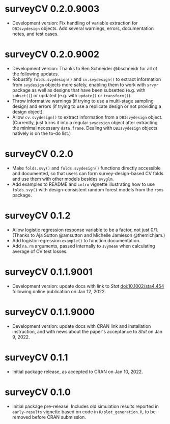 # surveyCV 0.2.0.9003

* Development version: Fix handling of variable extraction for `DBIsvydesign` objects. Add several warnings, errors, documentation notes, and test cases.

# surveyCV 0.2.0.9002

* Development version: Thanks to Ben Schneider @bschneidr for all of the following updates.
* Robustify `folds.svydesign()` and `cv.svydesign()` to extract information from `svydesign` objects more safely, enabling them to work with `srvyr` package as well as designs that have been subsetted (e.g. with `subset()`) or updated (e.g. with `update()` or `transform()`).
* Throw informative warnings (if trying to use a multi-stage sampling design) and errors (if trying to use a replicate design or not providing a design object).
* Allow `cv.svydesign()` to extract information from a `DBIsvydesign` object. (Currently, just turns it into a regular `svydesign` object after extracting the minimal necessary `data.frame`. Dealing with `DBIsvydesign` objects natively is on the to-do list.)

# surveyCV 0.2.0

* Make `folds.svy()` and `folds.svydesign()` functions directly accessible and documented, so that users can form survey-design-based CV folds and use them with other models besides `svyglm`.
* Add examples to README and `intro` vignette illustrating how to use `folds.svy()` with design-consistent random forest models from the `rpms` package.

# surveyCV 0.1.2

* Allow logistic regression response variable to be a factor, not just 0/1. (Thanks to Aja Sutton @amsutton and Michelle Jamieson @themichjam.)
* Add logistic regression `example()` to function documentation.
* Add `na.rm` arguments, passed internally to `svymean` when calculating average of CV test losses.

# surveyCV 0.1.1.9001

* Development version: update docs with link to *Stat* [<doi:10.1002/sta4.454>](https://doi.org/10.1002/sta4.454) following online publication on Jan 12, 2022.

# surveyCV 0.1.1.9000

* Development version: update docs with CRAN link and installation instruction, and with news about the paper's acceptance to *Stat* on Jan 9, 2022.

# surveyCV 0.1.1

* Initial package release, as accepted to CRAN on Jan 10, 2022.

# surveyCV 0.1.0

* Initial package pre-release. Includes old simulation results reported in `early-results` vignette based on code in `R/plot_generation.R`, to be removed before CRAN submission.
